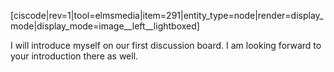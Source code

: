 [ciscode|rev=1|tool=elmsmedia|item=291|entity_type=node|render=display_mode|display_mode=image__left__lightboxed]

I will introduce myself on our first discussion board. I am looking forward to your introduction there as well. 


